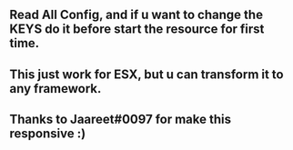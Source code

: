 ## Read All Config, and if u want to change the KEYS do it before start the resource for first time.

## This just work for ESX, but u can transform it to any framework.

## Thanks to Jaareet#0097 for make this responsive :)